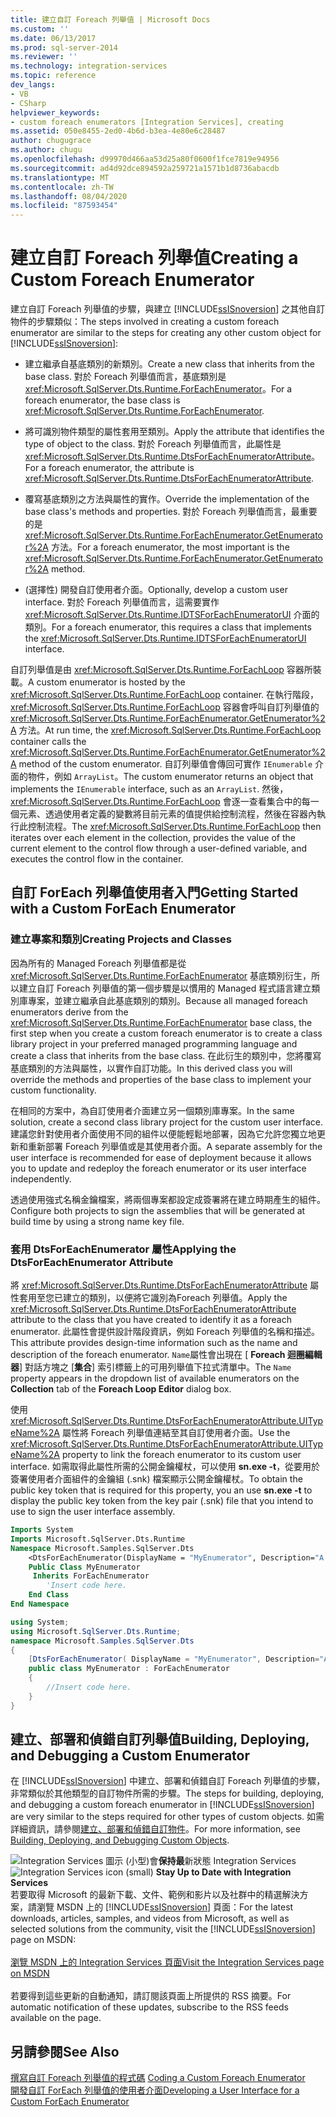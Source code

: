 ```yaml
---
title: 建立自訂 Foreach 列舉值 | Microsoft Docs
ms.custom: ''
ms.date: 06/13/2017
ms.prod: sql-server-2014
ms.reviewer: ''
ms.technology: integration-services
ms.topic: reference
dev_langs:
- VB
- CSharp
helpviewer_keywords:
- custom foreach enumerators [Integration Services], creating
ms.assetid: 050e8455-2ed0-4b6d-b3ea-4e80e6c28487
author: chugugrace
ms.author: chugu
ms.openlocfilehash: d99970d466aa53d25a80f0600f1fce7819e94956
ms.sourcegitcommit: ad4d92dce894592a259721a1571b1d8736abacdb
ms.translationtype: MT
ms.contentlocale: zh-TW
ms.lasthandoff: 08/04/2020
ms.locfileid: "87593454"
---
```

# <a name="creating-a-custom-foreach-enumerator"></a><span data-ttu-id="027ba-102">建立自訂 Foreach 列舉值</span><span class="sxs-lookup"><span data-stu-id="027ba-102">Creating a Custom Foreach Enumerator</span></span>
  <span data-ttu-id="027ba-103">建立自訂 Foreach 列舉值的步驟，與建立 [!INCLUDE[ssISnoversion](../../../includes/ssisnoversion-md.md)] 之其他自訂物件的步驟類似：</span><span class="sxs-lookup"><span data-stu-id="027ba-103">The steps involved in creating a custom foreach enumerator are similar to the steps for creating any other custom object for [!INCLUDE[ssISnoversion](../../../includes/ssisnoversion-md.md)]:</span></span>  
  
-   <span data-ttu-id="027ba-104">建立繼承自基底類別的新類別。</span><span class="sxs-lookup"><span data-stu-id="027ba-104">Create a new class that inherits from the base class.</span></span> <span data-ttu-id="027ba-105">對於 Foreach 列舉值而言，基底類別是 <xref:Microsoft.SqlServer.Dts.Runtime.ForEachEnumerator>。</span><span class="sxs-lookup"><span data-stu-id="027ba-105">For a foreach enumerator, the base class is <xref:Microsoft.SqlServer.Dts.Runtime.ForEachEnumerator>.</span></span>  
  
-   <span data-ttu-id="027ba-106">將可識別物件類型的屬性套用至類別。</span><span class="sxs-lookup"><span data-stu-id="027ba-106">Apply the attribute that identifies the type of object to the class.</span></span> <span data-ttu-id="027ba-107">對於 Foreach 列舉值而言，此屬性是 <xref:Microsoft.SqlServer.Dts.Runtime.DtsForEachEnumeratorAttribute>。</span><span class="sxs-lookup"><span data-stu-id="027ba-107">For a foreach enumerator, the attribute is <xref:Microsoft.SqlServer.Dts.Runtime.DtsForEachEnumeratorAttribute>.</span></span>  
  
-   <span data-ttu-id="027ba-108">覆寫基底類別之方法與屬性的實作。</span><span class="sxs-lookup"><span data-stu-id="027ba-108">Override the implementation of the base class's methods and properties.</span></span> <span data-ttu-id="027ba-109">對於 Foreach 列舉值而言，最重要的是 <xref:Microsoft.SqlServer.Dts.Runtime.ForEachEnumerator.GetEnumerator%2A> 方法。</span><span class="sxs-lookup"><span data-stu-id="027ba-109">For a foreach enumerator, the most important is the <xref:Microsoft.SqlServer.Dts.Runtime.ForEachEnumerator.GetEnumerator%2A> method.</span></span>  
  
-   <span data-ttu-id="027ba-110">(選擇性) 開發自訂使用者介面。</span><span class="sxs-lookup"><span data-stu-id="027ba-110">Optionally, develop a custom user interface.</span></span> <span data-ttu-id="027ba-111">對於 Foreach 列舉值而言，這需要實作 <xref:Microsoft.SqlServer.Dts.Runtime.IDTSForEachEnumeratorUI> 介面的類別。</span><span class="sxs-lookup"><span data-stu-id="027ba-111">For a foreach enumerator, this requires a class that implements the <xref:Microsoft.SqlServer.Dts.Runtime.IDTSForEachEnumeratorUI> interface.</span></span>  
  
 <span data-ttu-id="027ba-112">自訂列舉值是由 <xref:Microsoft.SqlServer.Dts.Runtime.ForEachLoop> 容器所裝載。</span><span class="sxs-lookup"><span data-stu-id="027ba-112">A custom enumerator is hosted by the <xref:Microsoft.SqlServer.Dts.Runtime.ForEachLoop> container.</span></span> <span data-ttu-id="027ba-113">在執行階段，<xref:Microsoft.SqlServer.Dts.Runtime.ForEachLoop> 容器會呼叫自訂列舉值的 <xref:Microsoft.SqlServer.Dts.Runtime.ForEachEnumerator.GetEnumerator%2A> 方法。</span><span class="sxs-lookup"><span data-stu-id="027ba-113">At run time, the <xref:Microsoft.SqlServer.Dts.Runtime.ForEachLoop> container calls the <xref:Microsoft.SqlServer.Dts.Runtime.ForEachEnumerator.GetEnumerator%2A> method of the custom enumerator.</span></span> <span data-ttu-id="027ba-114">自訂列舉值會傳回可實作 `IEnumerable` 介面的物件，例如 `ArrayList`。</span><span class="sxs-lookup"><span data-stu-id="027ba-114">The custom enumerator returns an object that implements the `IEnumerable` interface, such as an `ArrayList`.</span></span> <span data-ttu-id="027ba-115">然後，<xref:Microsoft.SqlServer.Dts.Runtime.ForEachLoop> 會逐一查看集合中的每一個元素、透過使用者定義的變數將目前元素的值提供給控制流程，然後在容器內執行此控制流程。</span><span class="sxs-lookup"><span data-stu-id="027ba-115">The <xref:Microsoft.SqlServer.Dts.Runtime.ForEachLoop> then iterates over each element in the collection, provides the value of the current element to the control flow through a user-defined variable, and executes the control flow in the container.</span></span>  
  
## <a name="getting-started-with-a-custom-foreach-enumerator"></a><span data-ttu-id="027ba-116">自訂 ForEach 列舉值使用者入門</span><span class="sxs-lookup"><span data-stu-id="027ba-116">Getting Started with a Custom ForEach Enumerator</span></span>  
  
### <a name="creating-projects-and-classes"></a><span data-ttu-id="027ba-117">建立專案和類別</span><span class="sxs-lookup"><span data-stu-id="027ba-117">Creating Projects and Classes</span></span>  
 <span data-ttu-id="027ba-118">因為所有的 Managed Foreach 列舉值都是從 <xref:Microsoft.SqlServer.Dts.Runtime.ForEachEnumerator> 基底類別衍生，所以建立自訂 Foreach 列舉值的第一個步驟是以慣用的 Managed 程式語言建立類別庫專案，並建立繼承自此基底類別的類別。</span><span class="sxs-lookup"><span data-stu-id="027ba-118">Because all managed foreach enumerators derive from the <xref:Microsoft.SqlServer.Dts.Runtime.ForEachEnumerator> base class, the first step when you create a custom foreach enumerator is to create a class library project in your preferred managed programming language and create a class that inherits from the base class.</span></span> <span data-ttu-id="027ba-119">在此衍生的類別中，您將覆寫基底類別的方法與屬性，以實作自訂功能。</span><span class="sxs-lookup"><span data-stu-id="027ba-119">In this derived class you will override the methods and properties of the base class to implement your custom functionality.</span></span>  
  
 <span data-ttu-id="027ba-120">在相同的方案中，為自訂使用者介面建立另一個類別庫專案。</span><span class="sxs-lookup"><span data-stu-id="027ba-120">In the same solution, create a second class library project for the custom user interface.</span></span> <span data-ttu-id="027ba-121">建議您針對使用者介面使用不同的組件以便能輕鬆地部署，因為它允許您獨立地更新和重新部署 Foreach 列舉值或是其使用者介面。</span><span class="sxs-lookup"><span data-stu-id="027ba-121">A separate assembly for the user interface is recommended for ease of deployment because it allows you to update and redeploy the foreach enumerator or its user interface independently.</span></span>  
  
 <span data-ttu-id="027ba-122">透過使用強式名稱金鑰檔案，將兩個專案都設定成簽署將在建立時期產生的組件。</span><span class="sxs-lookup"><span data-stu-id="027ba-122">Configure both projects to sign the assemblies that will be generated at build time by using a strong name key file.</span></span>  
  
### <a name="applying-the-dtsforeachenumerator-attribute"></a><span data-ttu-id="027ba-123">套用 DtsForEachEnumerator 屬性</span><span class="sxs-lookup"><span data-stu-id="027ba-123">Applying the DtsForEachEnumerator Attribute</span></span>  
 <span data-ttu-id="027ba-124">將 <xref:Microsoft.SqlServer.Dts.Runtime.DtsForEachEnumeratorAttribute> 屬性套用至您已建立的類別，以便將它識別為Foreach 列舉值。</span><span class="sxs-lookup"><span data-stu-id="027ba-124">Apply the <xref:Microsoft.SqlServer.Dts.Runtime.DtsForEachEnumeratorAttribute> attribute to the class that you have created to identify it as a foreach enumerator.</span></span> <span data-ttu-id="027ba-125">此屬性會提供設計階段資訊，例如 Foreach 列舉值的名稱和描述。</span><span class="sxs-lookup"><span data-stu-id="027ba-125">This attribute provides design-time information such as the name and description of the foreach enumerator.</span></span> <span data-ttu-id="027ba-126">`Name`屬性會出現在 [ **Foreach 迴圈編輯器**] 對話方塊之 [**集合**] 索引標籤上的可用列舉值下拉式清單中。</span><span class="sxs-lookup"><span data-stu-id="027ba-126">The `Name` property appears in the dropdown list of available enumerators on the **Collection** tab of the **Foreach Loop Editor** dialog box.</span></span>  
  
 <span data-ttu-id="027ba-127">使用 <xref:Microsoft.SqlServer.Dts.Runtime.DtsForEachEnumeratorAttribute.UITypeName%2A> 屬性將 Foreach 列舉值連結至其自訂使用者介面。</span><span class="sxs-lookup"><span data-stu-id="027ba-127">Use the <xref:Microsoft.SqlServer.Dts.Runtime.DtsForEachEnumeratorAttribute.UITypeName%2A> property to link the foreach enumerator to its custom user interface.</span></span> <span data-ttu-id="027ba-128">如需取得此屬性所需的公開金鑰權杖，可以使用 **sn.exe -t**，從要用於簽署使用者介面組件的金鑰組 (.snk) 檔案顯示公開金鑰權杖。</span><span class="sxs-lookup"><span data-stu-id="027ba-128">To obtain the public key token that is required for this property, you an use **sn.exe -t** to display the public key token from the key pair (.snk) file that you intend to use to sign the user interface assembly.</span></span>  
  
```vb  
Imports System  
Imports Microsoft.SqlServer.Dts.Runtime  
Namespace Microsoft.Samples.SqlServer.Dts  
    <DtsForEachEnumerator(DisplayName = "MyEnumerator", Description="A sample custom enumerator", UITypeName="FullyQualifiedTypeName,AssemblyName,Version=1.00.000.00,Culture=Neutral,PublicKeyToken=<publickeytoken>")> _   
    Public Class MyEnumerator  
     Inherits ForEachEnumerator  
        'Insert code here.  
    End Class  
End Namespace  
```  
  
```csharp  
using System;  
using Microsoft.SqlServer.Dts.Runtime;  
namespace Microsoft.Samples.SqlServer.Dts  
{  
    [DtsForEachEnumerator( DisplayName = "MyEnumerator", Description="A sample custom enumerator", UITypeName="FullyQualifiedTypeName,AssemblyName,Version=1.00.000.00,Culture=Neutral,PublicKeyToken=<publickeytoken>")]  
    public class MyEnumerator : ForEachEnumerator  
    {  
        //Insert code here.  
    }  
}  
```  
  
## <a name="building-deploying-and-debugging-a-custom-enumerator"></a><span data-ttu-id="027ba-129">建立、部署和偵錯自訂列舉值</span><span class="sxs-lookup"><span data-stu-id="027ba-129">Building, Deploying, and Debugging a Custom Enumerator</span></span>  
 <span data-ttu-id="027ba-130">在 [!INCLUDE[ssISnoversion](../../../includes/ssisnoversion-md.md)] 中建立、部署和偵錯自訂 Foreach 列舉值的步驟，非常類似於其他類型的自訂物件所需的步驟。</span><span class="sxs-lookup"><span data-stu-id="027ba-130">The steps for building, deploying, and debugging a custom foreach enumerator in [!INCLUDE[ssISnoversion](../../../includes/ssisnoversion-md.md)] are very similar to the steps required for other types of custom objects.</span></span> <span data-ttu-id="027ba-131">如需詳細資訊，請參閱[建立、部署和偵錯自訂物件](../building-deploying-and-debugging-custom-objects.md)。</span><span class="sxs-lookup"><span data-stu-id="027ba-131">For more information, see [Building, Deploying, and Debugging Custom Objects](../building-deploying-and-debugging-custom-objects.md).</span></span>  
  
<span data-ttu-id="027ba-132">![Integration Services 圖示 (小型) ](../../media/dts-16.gif "Integration Services 圖示 (小)")會**保持最**新狀態 Integration Services  </span><span class="sxs-lookup"><span data-stu-id="027ba-132">![Integration Services icon (small)](../../media/dts-16.gif "Integration Services icon (small)")  **Stay Up to Date with Integration Services**</span></span><br /> <span data-ttu-id="027ba-133">若要取得 Microsoft 的最新下載、文件、範例和影片以及社群中的精選解決方案，請瀏覽 MSDN 上的 [!INCLUDE[ssISnoversion](../../../includes/ssisnoversion-md.md)] 頁面：</span><span class="sxs-lookup"><span data-stu-id="027ba-133">For the latest downloads, articles, samples, and videos from Microsoft, as well as selected solutions from the community, visit the [!INCLUDE[ssISnoversion](../../../includes/ssisnoversion-md.md)] page on MSDN:</span></span><br /><br /> [<span data-ttu-id="027ba-134">瀏覽 MSDN 上的 Integration Services 頁面</span><span class="sxs-lookup"><span data-stu-id="027ba-134">Visit the Integration Services page on MSDN</span></span>](https://go.microsoft.com/fwlink/?LinkId=136655)<br /><br /> <span data-ttu-id="027ba-135">若要得到這些更新的自動通知，請訂閱該頁面上所提供的 RSS 摘要。</span><span class="sxs-lookup"><span data-stu-id="027ba-135">For automatic notification of these updates, subscribe to the RSS feeds available on the page.</span></span>  
  
## <a name="see-also"></a><span data-ttu-id="027ba-136">另請參閱</span><span class="sxs-lookup"><span data-stu-id="027ba-136">See Also</span></span>  
 <span data-ttu-id="027ba-137">[撰寫自訂 Foreach 列舉值的程式碼](coding-a-custom-foreach-enumerator.md) </span><span class="sxs-lookup"><span data-stu-id="027ba-137">[Coding a Custom Foreach Enumerator](coding-a-custom-foreach-enumerator.md) </span></span>  
 [<span data-ttu-id="027ba-138">開發自訂 ForEach 列舉值的使用者介面</span><span class="sxs-lookup"><span data-stu-id="027ba-138">Developing a User Interface for a Custom ForEach Enumerator</span></span>](developing-a-user-interface-for-a-custom-foreach-enumerator.md)  
  
  
